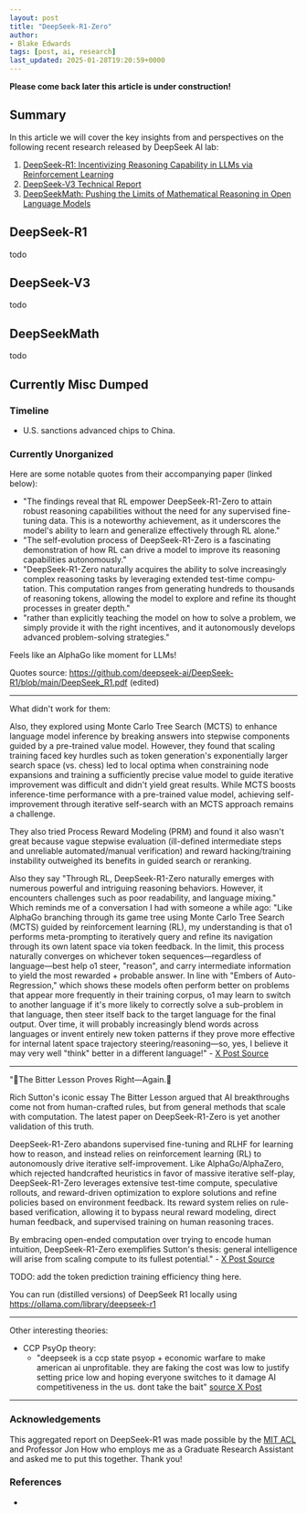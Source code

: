 ```yaml
---
layout: post
title: "DeepSeek-R1-Zero"
author:
- Blake Edwards
tags: [post, ai, research]
last_updated: 2025-01-28T19:20:59+0000
---
```


**Please come back later this article is under construction!**

## Summary

In this article we will cover the key insights from and perspectives on the following recent research released by DeepSeek AI lab:
1. [DeepSeek-R1: Incentivizing Reasoning Capability in LLMs via Reinforcement Learning](https://github.com/deepseek-ai/DeepSeek-R1/blob/main/DeepSeek_R1.pdf)
2. [DeepSeek-V3 Technical Report](https://github.com/deepseek-ai/DeepSeek-V3/blob/main/DeepSeek_V3.pdf)
3. [DeepSeekMath: Pushing the Limits of Mathematical Reasoning in Open Language Models](https://arxiv.org/pdf/2402.03300)

## DeepSeek-R1
todo

## DeepSeek-V3
todo

## DeepSeekMath
todo

## Currently Misc Dumped

### Timeline
- U.S. sanctions advanced chips to China.

### Currently Unorganized

Here are some notable quotes from their accompanying paper (linked below):
- "The findings reveal that RL empower DeepSeek-R1-Zero to attain robust reasoning capabilities without the need for any supervised fine-tuning data. This is a noteworthy achievement, as it underscores the model's ability to learn and generalize effectively through RL alone."
- "The self-evolution process of DeepSeek-R1-Zero is a fascinating demonstration of how RL can drive a model to improve its reasoning capabilities autonomously."
- "DeepSeek-R1-Zero naturally acquires the ability to solve increasingly complex reasoning tasks by leveraging extended test-time compu- tation. This computation ranges from generating hundreds to thousands of reasoning tokens, allowing the model to explore and refine its thought processes in greater depth."
- "rather than explicitly teaching the model on how to solve a problem, we simply provide it with the right incentives, and it autonomously develops advanced problem-solving strategies."

Feels like an AlphaGo like moment for LLMs!

Quotes source: https://github.com/deepseek-ai/DeepSeek-R1/blob/main/DeepSeek_R1.pdf (edited) 

---

What didn't work for them:

Also, they explored using Monte Carlo Tree Search (MCTS) to enhance language model inference by breaking answers into stepwise components guided by a pre-trained value model. However, they found that scaling training faced key hurdles such as token generation's exponentially larger search space (vs. chess) led to local optima when constraining node expansions and training a sufficiently precise value model to guide iterative improvement was difficult and didn't yield great results. While MCTS boosts inference-time performance with a pre-trained value model, achieving self-improvement through iterative self-search with an MCTS approach remains a challenge.

They also tried Process Reward Modeling (PRM) and found it also wasn't great because vague stepwise evaluation (ill-defined intermediate steps and unreliable automated/manual verification) and reward hacking/training instability outweighed its benefits in guided search or reranking.

Also they say "Through RL, DeepSeek-R1-Zero naturally emerges with numerous powerful and intriguing reasoning behaviors. However, it encounters challenges such as poor readability, and language mixing." Which reminds me of a conversation I had with someone a while ago:
"Like AlphaGo branching through its game tree using Monte Carlo Tree Search (MCTS) guided by reinforcement learning (RL), my understanding is that o1 performs meta-prompting to iteratively query and refine its navigation through its own latent space via token feedback. In the limit, this process naturally converges on whichever token sequences—regardless of language—best help o1 steer, "reason", and carry intermediate information to yield the most rewarded + probable answer. In line with "Embers of Auto-Regression," which shows these models often perform better on problems that appear more frequently in their training corpus, o1 may learn to switch to another language if it's more likely to correctly solve a sub-problem in that language, then steer itself back to the target language for the final output. Over time, it will probably increasingly blend words across languages or invent entirely new token patterns if they prove more effective for internal latent space trajectory steering/reasoning—so, yes, I believe it may very well "think" better in a different language!" - [X Post Source](https://x.com/humanity_dao/status/1877219387930796159)

---

"🚨The Bitter Lesson Proves Right—Again.🚨

Rich Sutton's iconic essay The Bitter Lesson argued that AI breakthroughs come not from human-crafted rules, but from general methods that scale with computation. The latest paper on DeepSeek-R1-Zero is yet another validation of this truth.

DeepSeek-R1-Zero abandons supervised fine-tuning and RLHF for learning how to reason, and instead relies on reinforcement learning (RL) to autonomously drive iterative self-improvement. Like AlphaGo/AlphaZero, which rejected handcrafted heuristics in favor of massive iterative self-play, DeepSeek-R1-Zero leverages extensive test-time compute, speculative rollouts, and reward-driven optimization to explore solutions and refine policies based on environment feedback. Its reward system relies on rule-based verification, allowing it to bypass neural reward modeling, direct human feedback, and supervised training on human reasoning traces.

By embracing open-ended computation over trying to encode human intuition, DeepSeek-R1-Zero exemplifies Sutton's thesis: general intelligence will arise from scaling compute to its fullest potential." - [X Post Source](https://x.com/humanity_dao/status/1884283455443181636)

TODO: add the token prediction training efficiency thing here.

You can run (distilled versions) of DeepSeek R1 locally using https://ollama.com/library/deepseek-r1

---

Other interesting theories:
- CCP PsyOp theory:
    - "deepseek is a ccp state psyop + economic warfare to make american ai unprofitable. they are faking the cost was low to justify setting price low and hoping everyone switches to it damage AI competitiveness in the us. dont take the bait" [source X Post](https://x.com/nealkhosla/status/1882859736737194183)

---

### Acknowledgements
This aggregated report on DeepSeek-R1 was made possible by the [MIT ACL](https://acl.mit.edu/) and Professor Jon How who employs me as a Graduate Research Assistant and asked me to put this together. Thank you!

### References
- 